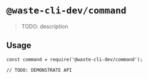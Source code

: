 # `@waste-cli-dev/command`

> TODO: description

## Usage

```
const command = require('@waste-cli-dev/command');

// TODO: DEMONSTRATE API
```
